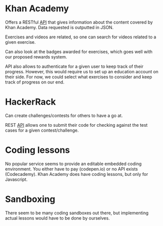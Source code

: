 # Khan Academy
Offers a RESTful [API](https://github.com/Khan/khan-api/wiki/Khan-Academy-API) that gives information about the content covered by Khan Academy. Data requested is outputted in JSON.

Exercises and videos are related, so one can search for videos related to a given exercise.

Can also look at the badges awarded for exercises, which goes well with our proposed rewards system.

API also allows to authenticate for a given user to keep track of their progress. However, this would require us to set up an education account on their side. For now, we could select what exercises to consider and keep track of progress on our end.

# HackerRack
Can create challenges/contests for others to have a go at.

REST [API](https://www.hackerrank.com/api) allows one to submit their code for checking against the test cases for a given contest/challenge.

# Coding lessons
No popular service seems to provide an editable embedded coding environment. You either have to pay (codepen.io) or no API exists (Codecademy). Khan Academy does have coding lessons, but only for Javascript.

# Sandboxing
There seem to be many coding sandboxes out there, but implementing actual lessons would have to be done by ourselves.

